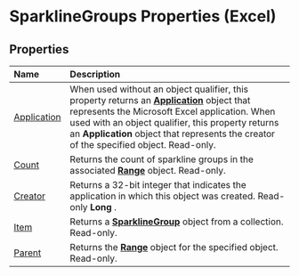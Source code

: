 
# SparklineGroups Properties (Excel)

## Properties



|**Name**|**Description**|
|:-----|:-----|
|[Application](0de3aeb0-f344-c89c-6806-2c569ca1a7a9.md)|When used without an object qualifier, this property returns an  **[Application](19b73597-5cf9-4f56-8227-b5211f657f6f.md)** object that represents the Microsoft Excel application. When used with an object qualifier, this property returns an **Application** object that represents the creator of the specified object. Read-only.|
|[Count](4b8380d2-2d44-d404-61f6-0b025a299711.md)|Returns the count of sparkline groups in the associated  **[Range](b8207778-0dcc-4570-1234-f130532cc8cd.md)** object. Read-only.|
|[Creator](c88587c7-8e6d-9ab5-f36a-d9376ec7cfeb.md)|Returns a 32-bit integer that indicates the application in which this object was created. Read-only  **Long** .|
|[Item](6fd07e5f-040e-8373-2565-44851a310de6.md)|Returns a  **[SparklineGroup](cc694d97-a3d3-3473-2e37-0ede67b97680.md)** object from a collection. Read-only.|
|[Parent](acf195e6-c616-6c99-9eec-a998871134a5.md)|Returns the  **[Range](b8207778-0dcc-4570-1234-f130532cc8cd.md)** object for the specified object. Read-only.|
